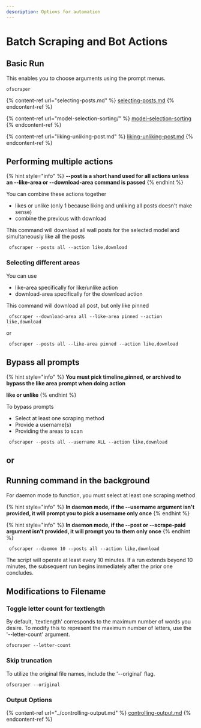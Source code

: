 ```yaml
---
description: Options for automation
---
```


# Batch Scraping and Bot Actions

## Basic Run

This enables you to choose arguments using the prompt menus.

```
ofscraper
```

{% content-ref url="selecting-posts.md" %}
[selecting-posts.md](selecting-posts.md)
{% endcontent-ref %}

{% content-ref url="model-selection-sorting/" %}
[model-selection-sorting](model-selection-sorting/)
{% endcontent-ref %}

{% content-ref url="liking-unliking-post.md" %}
[liking-unliking-post.md](liking-unliking-post.md)
{% endcontent-ref %}

##

## Performing multiple actions

{% hint style="info" %}
**--post is a short hand used for all actions unless an --like-area or --download-area command is passed**
{% endhint %}

You can combine these actions together

* likes or unlike (only 1 because liking and unliking all posts doesn't make sense)
* combine the previous with download

This command will download all wall posts for the selected model and simultaneously like all the posts

```
 ofscraper --posts all --action like,download
```



### Selecting different areas

You can use&#x20;

* like-area specifically for like/unlike action
* download-area specifically for the download action

This command will download all post, but only like pinned

```
 ofscraper --download-area all --like-area pinned --action like,download
```

or&#x20;

```
 ofscraper --posts all --like-area pinned --action like,download
```

## Bypass all prompts

{% hint style="info" %}
**You must pick timeline,pinned, or archived to bypass the like area prompt when doing action**&#x20;

**like or unlike**
{% endhint %}

To bypass prompts

* Select at least one scraping method
* Provide a username(s)
* Providing the areas to scan

```
 ofscraper --posts all --username ALL --action like,download
```

## or

## Running command in the background

For daemon mode to function, you must select at least one scraping method

{% hint style="info" %}
&#x20;**In daemon mode, if the --username argument isn't provided, it will prompt you to pick a username only once**
{% endhint %}

{% hint style="info" %}
**In daemon mode, if the --post or --scrape-paid argument isn't provided, it will prompt you to  them only once**
{% endhint %}

```
 ofscraper --daemon 10 --posts all --action like,download
```

The script will operate at least every 10 minutes. If a run extends beyond 10 minutes, the subsequent run begins immediately after the prior one concludes.



## Modifications to Filename

### Toggle letter count for textlength

By default, 'textlength' corresponds to the maximum number of words you desire. To modify this to represent the maximum number of letters, use the '--letter-count' argument.

```
ofscraper --letter-count
```

### Skip truncation

To utilize the original file names, include the '--original' flag.

```
ofscraper --original
```



### Output Options

{% content-ref url="../controlling-output.md" %}
[controlling-output.md](../controlling-output.md)
{% endcontent-ref %}
